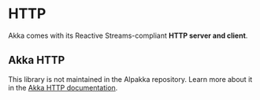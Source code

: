 # HTTP

Akka comes with its Reactive Streams-compliant **HTTP server and client**.

## Akka HTTP

This library is not maintained in the Alpakka repository.
Learn more about it in the [Akka HTTP documentation](https://doc.akka.io/docs/akka-http/current/).
